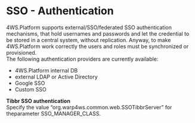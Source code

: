# SSO - Authentication

4WS.Platform supports external/SSO/federated SSO authentication mechanisms, that hold usernames and passwords and let the credential to be stored in a central system, without replication. Anyway, to make 4WS.Platform work correctly the users and roles must be synchronized or provisioned.  
The following authentication providers are currently available:

* 4WS.Platform internal DB
* external LDAP or Active Directory
* Google SSO
* Custom SSO

**Tibbr SSO authentication**  
Specify the value “org.warp4ws.common.web.SSOTibbrServer” for theparameter SSO\_MANAGER\_CLASS.

